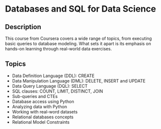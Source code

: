 # Databases and SQL for Data Science

## Description 
This course from Coursera covers a wide range of topics, from executing basic queries to database modeling. What sets it apart is its emphasis on hands-on learning through real-world data exercises.

## Topics
- Data Definition Language (DDL): CREATE
- Data Manipulation Language (DML): DELETE, INSERT and UPDATE
- Data Query Language (DQL): SELECT
- SQL clauses: COUNT, LIMIT, DISTINCT, JOIN
- Sub-queries and CTEs
- Database access using Python
- Analyzing data with Python
- Working with real-word datasets
- Relational databases concepts
- Relational Model Constraints
 
